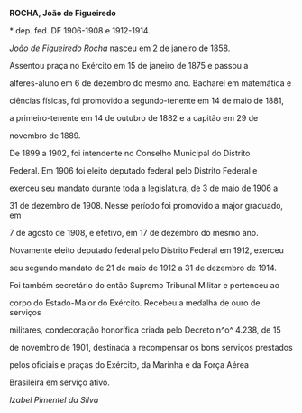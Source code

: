 **ROCHA, João de Figueiredo**



\* dep. fed. DF 1906-1908 e 1912-1914.



*João de Figueiredo Rocha* nasceu em 2 de janeiro de 1858.



Assentou praça no Exército em 15 de janeiro de 1875 e passou a

alferes-aluno em 6 de dezembro do mesmo ano. Bacharel em matemática e

ciências físicas, foi promovido a segundo-tenente em 14 de maio de 1881,

a primeiro-tenente em 14 de outubro de 1882 e a capitão em 29 de

novembro de 1889.



De 1899 a 1902, foi intendente no Conselho Municipal do Distrito

Federal. Em 1906 foi eleito deputado federal pelo Distrito Federal e

exerceu seu mandato durante toda a legislatura, de 3 de maio de 1906 a

31 de dezembro de 1908. Nesse período foi promovido a major graduado, em

7 de agosto de 1908, e efetivo, em 17 de dezembro do mesmo ano.

Novamente eleito deputado federal pelo Distrito Federal em 1912, exerceu

seu segundo mandato de 21 de maio de 1912 a 31 de dezembro de 1914.



Foi também secretário do então Supremo Tribunal Militar e pertenceu ao

corpo do Estado-Maior do Exército. Recebeu a medalha de ouro de serviços

militares, condecoração honorífica criada pelo Decreto n^o^ 4.238, de 15

de novembro de 1901, destinada a recompensar os bons serviços prestados

pelos oficiais e praças do Exército, da Marinha e da Força Aérea

Brasileira em serviço ativo.



*Izabel Pimentel da Silva*



